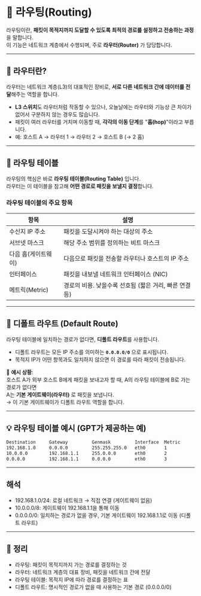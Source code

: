 # 🚀 라우팅(Routing)

라우팅이란, **패킷이 목적지까지 도달할 수 있도록 최적의 경로를 설정하고 전송하는 과정**을 말합니다.  
이 기능은 네트워크 계층에서 수행되며, 주로 **라우터(Router)** 가 담당합니다.

---

## 📡 라우터란?

라우터는 네트워크 계층(L3)의 대표적인 장비로, **서로 다른 네트워크 간에 데이터를 전달**해주는 역할을 합니다.

- **L3 스위치**도 라우터처럼 작동할 수 있으나, 오늘날에는 라우터와 기능상 큰 차이가 없어서 구분하지 않는 경우도 많습니다.
- 패킷이 여러 라우터를 거치며 이동할 때, **각각의 이동 단계**를 "**홉(hop)**"이라고 부릅니다.
- 예: 호스트 A → 라우터 1 → 라우터 2 → 호스트 B (→ 2 홉)

---

## 📄 라우팅 테이블

라우팅의 핵심은 바로 **라우팅 테이블(Routing Table)** 입니다.  
라우터는 이 테이블을 참고해 **어떤 경로로 패킷을 보낼지 결정**합니다.

### 라우팅 테이블의 주요 항목

| 항목            | 설명                                                                 |
|-----------------|----------------------------------------------------------------------|
| 수신지 IP 주소   | 패킷을 도달시켜야 하는 대상의 주소                                    |
| 서브넷 마스크    | 해당 주소 범위를 정의하는 비트 마스크                                 |
| 다음 홉(게이트웨이) | 다음으로 패킷을 전송할 라우터나 호스트의 IP 주소                       |
| 인터페이스       | 패킷을 내보낼 네트워크 인터페이스 (NIC)                              |
| 메트릭(Metric)  | 경로의 비용. 낮을수록 선호됨 (짧은 거리, 빠른 연결 등)                |

---

## 📌 디폴트 라우트 (Default Route)

라우팅 테이블에 일치하는 경로가 없다면, **디폴트 라우트**를 사용합니다.

- 디폴트 라우트는 모든 IP 주소를 의미하는 **`0.0.0.0/0`** 으로 표시됩니다.
- 목적지 IP가 어떤 항목과도 일치하지 않으면 이 경로를 따라 패킷이 전송됩니다.

📎 **예시 상황**:  
호스트 A가 외부 호스트 B에게 패킷을 보내고자 할 때, A의 라우팅 테이블에 B로 가는 경로가 없다면  
A는 **기본 게이트웨이(라우터)** 로 패킷을 보냅니다.  
→ 이 기본 게이트웨이가 디폴트 라우트 역할을 합니다.

---

## 💡 라우팅 테이블 예시 (GPT가 제공하는 예)

```txt
Destination     Gateway         Genmask         Interface  Metric
192.168.1.0     0.0.0.0         255.255.255.0   eth0       1
10.0.0.0        192.168.1.1     255.0.0.0       eth0       2
0.0.0.0         192.168.1.1     0.0.0.0         eth0       3
```

---

## 해석
- 192.168.1.0/24: 로컬 네트워크 → 직접 연결 (게이트웨이 없음)
- 10.0.0.0/8: 게이트웨이 192.168.1.1을 통해 이동
- 0.0.0.0/0: 일치하는 경로가 없을 경우, 기본 게이트웨이 192.168.1.1로 이동 (디폴트 라우트)

---
## 🧠 정리
- 라우팅: 패킷이 목적지까지 가는 경로를 결정하는 것
- 라우터: 네트워크 계층의 대표 장비, 패킷을 네트워크 간에 전달
- 라우팅 테이블: 목적지 IP에 따라 경로를 결정하는 표
- 디폴트 라우트: 명시적인 경로가 없을 때 사용하는 기본 경로 (0.0.0.0/0)


